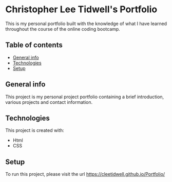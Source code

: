 # Christopher Lee Tidwell's Portfolio
This is my personal portfolio built with the knowledge of what I have learned throughout the course of the online coding bootcamp.

## Table of contents
* [General info](#general-info)
* [Technologies](#technologies)
* [Setup](#setup)

## General info
This project is my personal project portfolio containing a brief introduction, various projects and contact information.
	
## Technologies
This project is created with:
* Html
* CSS

## Setup
To run this project, please visit the url https://cleetidwell.github.io/Portfolio/
